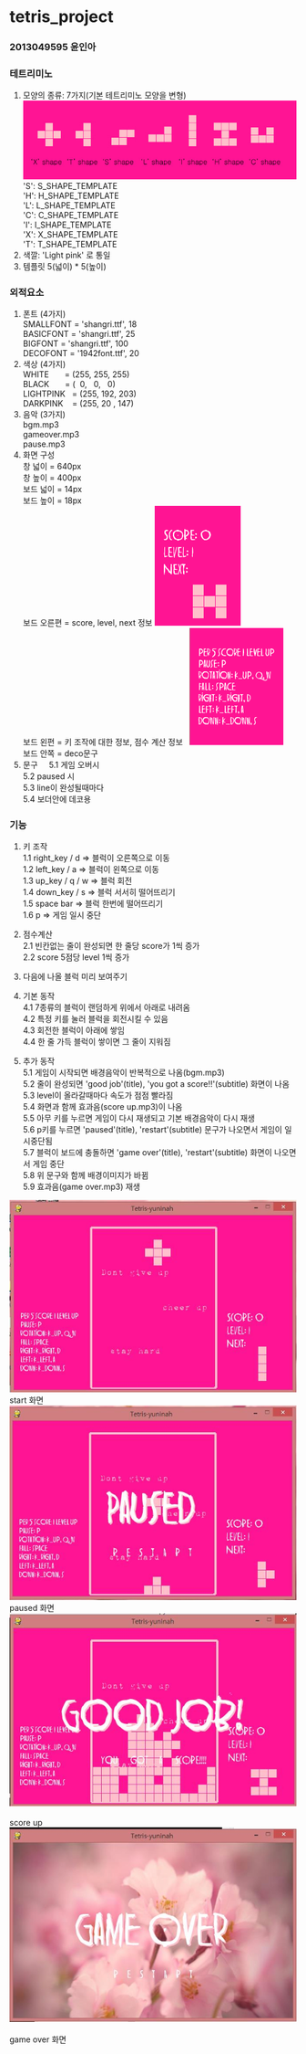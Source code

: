 # tetris_project
### 2013049595 윤인아
### 테트리미노       
1. 모양의 종류: 7가지(기본 테트리미노 모양을 변형)   
![tetrimino](https://github.com/inayun/tetris_project/blob/master/tetriminoLabeled.jpg)    
'S': S_SHAPE_TEMPLATE    
'H': H_SHAPE_TEMPLATE   
'L': L_SHAPE_TEMPLATE       
'C': C_SHAPE_TEMPLATE        
'I': I_SHAPE_TEMPLATE      
'X': X_SHAPE_TEMPLATE        
'T': T_SHAPE_TEMPLATE      
2. 색깔: 'Light pink' 로 통일     
3. 템플릿 5(넓이) * 5(높이)    

### 외적요소
1. 폰트 (4가지)   
SMALLFONT = 'shangri.ttf', 18    
BASICFONT = 'shangri.ttf', 25    
BIGFONT = 'shangri.ttf', 100   
DECOFONT = '1942font.ttf', 20   
2. 색상 (4가지)   
WHITE       = (255, 255, 255)   
BLACK       = (  0,   0,   0)    
LIGHTPINK   = (255, 192, 203)   
DARKPINK    = (255, 20 , 147)    
3. 음악 (3가지)   
bgm.mp3   
gameover.mp3     
pause.mp3    
4. 화면 구성    
창 넓이 = 640px  
창 높이 = 400px  
보드 넓이 = 14px  
보드 높이 = 18px  
보드 오른편 = score, level, next 정보
![rightside](https://github.com/inayun/tetris_project/blob/master/info2.PNG)    
보드 왼편 = 키 조작에 대한 정보, 점수 계산 정보  
![leftside](https://github.com/inayun/tetris_project/blob/master/info.PNG)   
보드 안쪽 = deco문구   
5. 문구    
5.1 게임 오버시  
5.2 paused 시  
5.3 line이 완성될때마다     
5.4 보더안에 데코용    

### 기능
1. 키 조작    
1.1 right_key / d => 블럭이 오른쪽으로 이동    
1.2 left_key / a => 블럭이 왼쪽으로 이동    
1.3 up_key / q / w => 블럭 회전    
1.4 down_key / s => 블럭 서서히 떨어뜨리기    
1.5 space bar => 블럭 한번에 떨어뜨리기    
1.6 p => 게임 일시 중단    

2. 점수계산    
2.1 빈칸없는 줄이 완성되면 한 줄당 score가 1씩 증가    
2.2 score 5점당 level 1씩 증가    

3. 다음에 나올 블럭 미리 보여주기

4. 기본 동작    
4.1 7종류의 블럭이 랜덤하게 위에서 아래로 내려옴    
4.2 특정 키를 눌러 블럭을 회전시킬 수 있음    
4.3 회전한 블럭이 아래에 쌓임    
4.4 한 줄 가득 블럭이 쌓이면 그 줄이 지워짐    

5. 추가 동작    
5.1 게임이 시작되면 배경음악이 반복적으로 나옴(bgm.mp3)    
5.2 줄이 완성되면 'good job'(title), 'you got a score!!'(subtitle) 화면이 나옴    
5.3 level이 올라갈때마다 속도가 점점 빨라짐    
5.4 화면과 함께 효과음(score up.mp3)이 나옴    
5.5 아무 키를 누르면 게임이 다시 재생되고 기본 배경음악이 다시 재생    
5.6 p키를 누르면 'paused'(title), 'restart'(subtitle) 문구가 나오면서 게임이 일시중단됨    
5.7 블럭이 보드에 충돌하면 'game over'(title), 'restart'(subtitle) 화면이 나오면서 게임 중단    
5.8 위 문구와 함께 배경이미지가 바뀜    
5.9 효과음(game over.mp3) 재생 

![start](https://github.com/inayun/tetris_project/blob/master/start.JPG)     
start 화면    
![paused](https://github.com/inayun/tetris_project/blob/master/paused.JPG)     
paused 화면     
![score up](https://github.com/inayun/tetris_project/blob/master/scoreup.JPG)      
score up      
![game over](https://github.com/inayun/tetris_project/blob/master/gameover.JPG)      
game over 화면    
